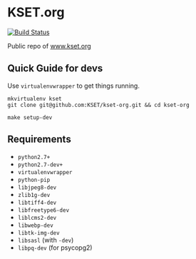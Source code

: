 KSET.org 
========

[![Build Status](https://secure.travis-ci.org/KSET/kset-org.png?branch=master)](http://travis-ci.org/KSET/kset-org)

Public repo of www.kset.org


## Quick Guide for devs

Use `virtualenvwrapper` to get things running.

    
    mkvirtualenv kset
    git clone git@github.com:KSET/kset-org.git && cd kset-org

    make setup-dev


## Requirements
  
  *  `python2.7+` 
  *  `python2.7-dev+` 
  *  `virtualenvwrapper`
  *  `python-pip`
  *  `libjpeg8-dev`
  *  `zlib1g-dev`
  *  `libtiff4-dev`
  *  `libfreetype6-dev`
  *  `liblcms2-dev`
  *  `libwebp-dev`
  *  `libtk-img-dev`
  *  `libsasl` (with `-dev`)
  *  `libpq-dev` (for psycopg2)
